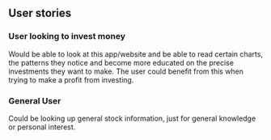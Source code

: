 ## User stories

### User looking to invest money
Would be able to look at this app/website and be able to read certain charts,
the patterns they notice and become more educated on
the precise investments they want to make. The user could benefit from this
when trying to make a profit from investing.

### General User
Could be looking up general stock information,
just for general knowledge or personal interest.